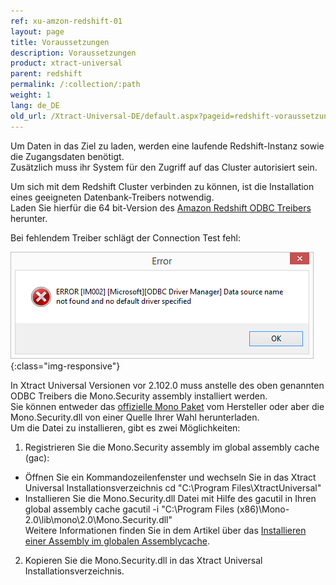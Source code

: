 ```yaml
---
ref: xu-amzon-redshift-01
layout: page
title: Voraussetzungen
description: Voraussetzungen
product: xtract-universal
parent: redshift
permalink: /:collection/:path
weight: 1
lang: de_DE
old_url: /Xtract-Universal-DE/default.aspx?pageid=redshift-voraussetzungen
---
```


Um Daten in das Ziel zu laden, werden eine laufende Redshift-Instanz sowie die Zugangsdaten benötigt.<br>
Zusätzlich muss ihr System für den Zugriff auf das Cluster autorisiert sein.

Um sich mit dem Redshift Cluster verbinden zu können, ist die Installation eines geeigneten Datenbank-Treibers notwendig.<br>
Laden Sie hierfür die 64 bit-Version des [Amazon Redshift ODBC Treibers](https://docs.aws.amazon.com/redshift/latest/mgmt/install-odbc-driver-windows.html) herunter.

Bei fehlendem Treiber schlägt der Connection Test fehl:

![XU-fehlender-redshift-treiber](/img/content/XU-fehlender-redshift-treiber.png){:class="img-responsive"}

In Xtract Universal Versionen vor 2.102.0 muss anstelle des oben genannten ODBC Treibers die Mono.Security assembly installiert werden.<br>
Sie können entweder das [offizielle Mono Paket](http://download.mono-project.com/archive/2.0/download/) vom Hersteller oder aber die Mono.Security.dll von einer Quelle Ihrer Wahl herunterladen.<br>
Um die Datei zu installieren, gibt es zwei Möglichkeiten:

1. Registrieren Sie die Mono.Security assembly im global assembly cache (gac):
- Öffnen Sie ein Kommandozeilenfenster und wechseln Sie in das Xtract Universal Installationsverzeichnis
	cd "C:\Program Files\XtractUniversal"
- Installieren Sie die Mono.Security.dll Datei mit Hilfe des gacutil in Ihren global assembly cache 
	gacutil -i "C:\Program Files (x86)\Mono-2.0\lib\mono\2.0\Mono.Security.dll"<br>
Weitere Informationen finden Sie in dem Artikel über das [Installieren einer Assembly im globalen Assemblycache](https://docs.microsoft.com/en-us/dotnet/framework/app-domains/how-to-install-an-assembly-into-the-gac).

2. Kopieren Sie die Mono.Security.dll in das Xtract Universal Installationsverzeichnis.